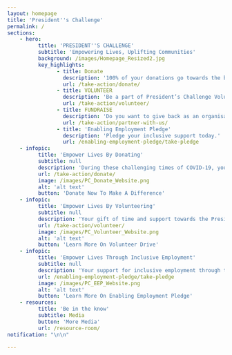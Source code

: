 ```yaml
---
layout: homepage
title: 'President''s Challenge'
permalink: /
sections:
    - hero:
          title: 'PRESIDENT''S CHALLENGE'
          subtitle: 'Empowering Lives, Uplifting Communities'
          background: /images/Homepage_Resized2.jpg
          key_highlights:
                - title: Donate
                  description: '100% of your donations go towards the benefitting organisations supported by President’s Challenge.'
                  url: /take-action/donate/
                - title: VOLUNTEER
                  description: 'Be a part of President’s Challenge Volunteer Drive and make a difference in someone’s life.'
                  url: /take-action/volunteer/
                - title: FUNDRAISE
                  description: 'Do you want to give back as an organisation? Partner with us.'
                  url: /take-action/partner-with-us/
                - title: 'Enabling Employment Pledge'
                  description: 'Pledge your inclusive support today.'
                  url: /enabling-employment-pledge/take-pledge
    - infopic:
          title: 'Empower Lives By Donating'
          subtitle: null
          description: 'During these challenging times of COVID-19, your support towards the President’s Challenge will enable the benefitting organisations to sustain their operations and service delivery in empowering the lives of the vulnerable in our community.'
          url: /take-action/donate/
          image: /images/PC_Donate_Website.png
          alt: 'alt text'
          button: 'Donate Now To Make A Difference'
    - infopic:
          title: 'Empower Lives By Volunteering'
          subtitle: null
          description: 'Your gift of time and support towards the President’s Challenge will enable our benefitting organisations to sustain their operations and service delivery in serving the vulnerable groups.'
          url: /take-action/volunteer/
          image: /images/PC_Volunteer_Website.png
          alt: 'alt text'
          button: 'Learn More On Volunteer Drive'
    - infopic:
          title: 'Empower Lives Through Inclusive Employment'
          subtitle: null
          description: 'Your support for inclusive employment through the Enabling Employment Pledge will empower persons with disabilities to develop their potential and gain independence.'
          url: /enabling-employment-pledge/take-pledge
          image: /images/PC_EEP_Website.png
          alt: 'alt text'
          button: 'Learn More On Enabling Employment Pledge'
    - resources:
          title: 'Be in the know'
          subtitle: Media
          button: 'More Media'
          url: /resource-room/
notification: "\n\n"

---
```

